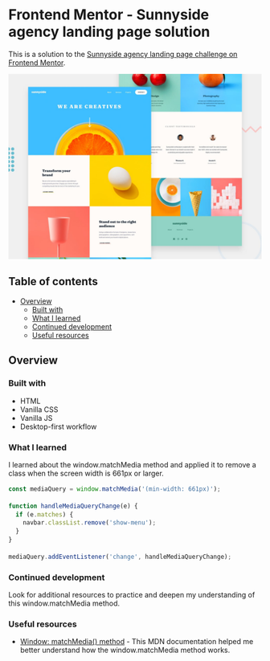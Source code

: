 # Frontend Mentor - Sunnyside agency landing page solution

This is a solution to the [Sunnyside agency landing page challenge on Frontend Mentor](https://www.frontendmentor.io/challenges/sunnyside-agency-landing-page-7yVs3B6ef).

![Design preview for the Single-page design portfolio coding challenge](./preview.jpg)

## Table of contents

- [Overview](#overview)
  - [Built with](#built-with)
  - [What I learned](#what-i-learned)
  - [Continued development](#continued-development)
  - [Useful resources](#useful-resources)

## Overview

### Built with

- HTML
- Vanilla CSS
- Vanilla JS
- Desktop-first workflow

### What I learned

I learned about the window.matchMedia method and applied it to remove a class when the screen width is 661px or larger.

```js
const mediaQuery = window.matchMedia('(min-width: 661px)');

function handleMediaQueryChange(e) {
  if (e.matches) {
    navbar.classList.remove('show-menu');
  }
}

mediaQuery.addEventListener('change', handleMediaQueryChange);
```

### Continued development

Look for additional resources to practice and deepen my understanding of this window.matchMedia method.

### Useful resources

- [Window: matchMedia() method](https://developer.mozilla.org/en-US/docs/Web/API/Window/matchMedia) - This MDN documentation helped me better understand how the window.matchMedia method works.
